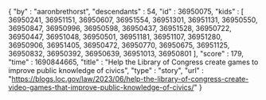 {
  "by" : "aaronbrethorst",
  "descendants" : 54,
  "id" : 36950075,
  "kids" : [ 36950241, 36951151, 36950607, 36951554, 36951301, 36951131, 36950550, 36950847, 36950996, 36950598, 36950437, 36951528, 36950722, 36950447, 36951048, 36950501, 36951181, 36951107, 36951280, 36950906, 36951405, 36950472, 36950770, 36950675, 36951125, 36950832, 36950392, 36950639, 36951013, 36950801 ],
  "score" : 179,
  "time" : 1690844665,
  "title" : "Help the Library of Congress create games to improve public knowledge of civics",
  "type" : "story",
  "url" : "https://blogs.loc.gov/law/2023/06/help-the-library-of-congress-create-video-games-that-improve-public-knowledge-of-civics/"
}
